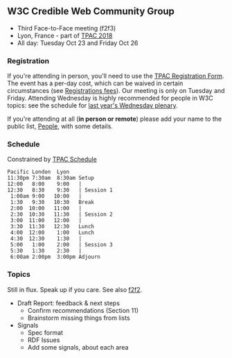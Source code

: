 
## W3C Credible Web Community Group

* Third Face-to-Face meeting (f2f3)
* Lyon, France - part of [TPAC 2018](https://www.w3.org/2018/10/TPAC/)
* All day: Tuesday Oct 23 and Friday Oct 26

### Registration

If you're attending in person, you'll need to use the [TPAC Registration Form](https://www.w3.org/2002/09/wbs/35125/TPAC2018/).
The event has a per-day cost, which can be waived in certain
circumstances (see [Registrations fees](https://www.w3.org/2018/10/TPAC/#registration)).  Our meeting
is only on Tuesday and Friday.  Attending Wednesday is highly recommended for people in W3C topics: see the schedule for [last year's Wednesday plenary](https://www.w3.org/wiki/TPAC/2017).

If you're attending at all (**in person or remote**) please add your name to the public list, [People](https://www.w3.org/community/credibility/wiki/F2F3_People), with some details.

### Schedule

Constrained by [TPAC Schedule](https://www.w3.org/2018/10/TPAC/schedule.html)

```
Pacific London  Lyon
11:30pm 7:30am  8:30am Setup
12:00   8:00    9:00   |
12:30   8:30    9:30   | Session 1
 1:00am 9:00   10:00   |
 1:30   9:30   10:30   Break
 2:00  10:00   11:00   |
 2:30  10:30   11:30   | Session 2
 3:00  11:00   12:00   |
 3:30  11:30   12:30   Lunch
 4:00  12:00    1:00   Lunch
 4:30  12:30    1:30   |
 5:00   1:00    2:00   | Session 3
 5:30   1:30    2:30   |
 6:00am 2:00pm  3:00pm Adjourn
```

### Topics

Still in flux.  Speak up if you care.  See also [f2f2](f2f2).

* Draft Report: feedback & next steps
  * Confirm recommendations (Section 11)
  * Brainstorm missing things from lists
* Signals
  * Spec format
  * RDF Issues
  * Add some signals, about each area
